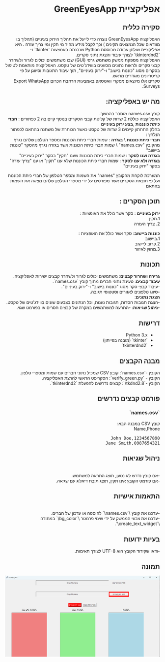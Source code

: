 <div dir="rtl">

# אפליקציית GreenEyesApp

## סקירה כללית
האפליקציה  GreenEyesApp נוצרה כדי לייעל את תהליך הירוק בעיניים (תהליך בו מוודאים שכל הנמצאים תקינים ) וכך לקבל מידע מהיר מי תקין ומי צריך עזרה .
היא אפליקציית שולחן עבודה מבוססת Python שנבנתה באמצעות \`tkinter\` ו-\`tkinterdnd2\` לצורך עיבוד והצגת נתוני סקרים.<br>
האפליקציה מספקת ממשק משתמש גרפי (GUI) שבו משתמשים יכולים לגרור ולשחרר קבצי סקרים ולראות נתונים מסווגים בוווידג'טים של טקסט. האפליקציה מותאמת לטיפול בסקרים מסוג "כוננות בישוב" ו-"ירוק בעיניים", תוך עיבוד התגובות וסיווגן על פי קריטריונים מוגדרים מראש. <br>סקרים אלו מיוצאים מסקרי וואטסאפ באמצעות הרחבת הכרום Export WhatsApp Surveys.

## מה יש באפליקציה:
קובץ  names.csv מוסבר בהמשך.<br>
האפליקציה כוללת 2 שדות של קליטת קבצי הסקרים 
בנוסף קיים בה 2 כפתורים : **חברי כיתת כונננות** ,**בצע ירוק בעיניים**<br> 
בחלק התחתון קיימים 3 שדות של טקסט כאשר הכותרת של משתנה בהתאם לכפתור הנלחץ :<br> 
**חברי כיתת כוננות** \ **בגזרה** : שמות חברי כיתת הכוננות ומספר הטלפון שלהם נגרף מהקובץ "names.csv" \ שמות חברי כיתת הכוננות אשר בגזרה נגרף מהסקר "כוננות ביישוב"<br> 
**בגזרה וענו לסקר** :  שמות חברי כיתת הכוננות שענו "תקין" בסקר "ירוק בעיניים"<br>
**בגזרה ולא ענו לסקר** : שמות חברי כיתת הכוננות שלא ענו "תקין" או ענו "צריך עזרה" בסקר "ירוק בעיניים"

המערכת לוקחת מהקובץ "names" את השמות ומספר הטלפון של חברי כיתת הכוננות ועל פי תוצאת הסקרים אשר מפורטים על ידי מספרי הטלפון שלהם מציגה את השמות בהתאם 

## תוכן הסקרים :
**ירוק בעיניים** : סקר אשר כולל את האופציות :<br>
1.תקין <br>
2. צריך העזרה

**כוננות ביישוב**: סקר אשר כולל את האופציות :<br>
1.ביישוב<br>
2.קרוב ליישוב<br>
3.מחוץ לאיזור



## תכונות
**גרירה ושחרור קבצים**: משתמשים יכולים לגרור ולשחרר קבצים ישירות לאפליקציה.</br>
**עיבוד קבצים**:
   טעינת נתוני חברים מתוך קובץ \`names.csv\`.<br>
  -עיבוד קבצי סקר מסוג "כוננות בישוב" ו-"ירוק בעיניים".<br>
  -סיווג טלפונים לאזורים וסטטוסי תגובה.<br>
**הצגת נתונים**:<br>
  -הצגת תגובות חסרות, תגובות נענות, וכל הנתונים בצבעים שונים בווידג'טים של טקסט.<br>
-**ניהול שגיאות**:
  -התרעה למשתמשים במקרה של קבצים חסרים או בפורמט שגוי.

## דרישות
- Python 3.x
- \`tkinter\` (מובנה בפייתון)
- \`tkinterdnd2\`

## מבנה הקבצים <br>
הקובץ 
-\`names.csv\`: קובץ CSV שמכיל נתוני חברים עם שמות ומספרי טלפון.
<br>
הקובץ - 
\`verify_green.py\`: הסקריפט הראשי להרצת האפליקציה.
<br>
הקובץ
-\`tkdnd2.8/\`: קבצים נדרשים להפעלת \`tkinterdnd2\`.


## פורמט קבצים נדרשים
### \`names.csv\`
קובץ CSV במבנה הבא:
<br>Name,Phone
<pre>
John Doe,1234567890
Jane Smith,0987654321
</pre>


## ניהול שגיאות
<br>
-אם קובץ נדרש לא נטען, תוצג התראה למשתמש.
<br>
-אם פורמט הקובץ אינו תקין, תוצג תיבת דיאלוג עם שגיאה.

## התאמות אישיות
<br>
-עדכנו את קובץ \`names.csv\` להוספה או עדכון של חברים.
<br>
-עדכנו את צבעי הממשק על ידי שינוי פרמטר \`bg_color\` במתודה \`create_text_widget\`.

## בעיות ידועות
-ודאו שקידוד הקובץ הוא UTF-8 לצורך תאימות.

## תמונה
![ממשק GreenEyesApp](./screenshot.png "GreenEyesApp User Interface")



</div>
